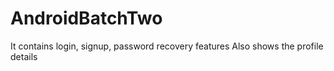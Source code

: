 # AndroidBatchTwo

It contains login, signup, password recovery features
Also shows the profile details
